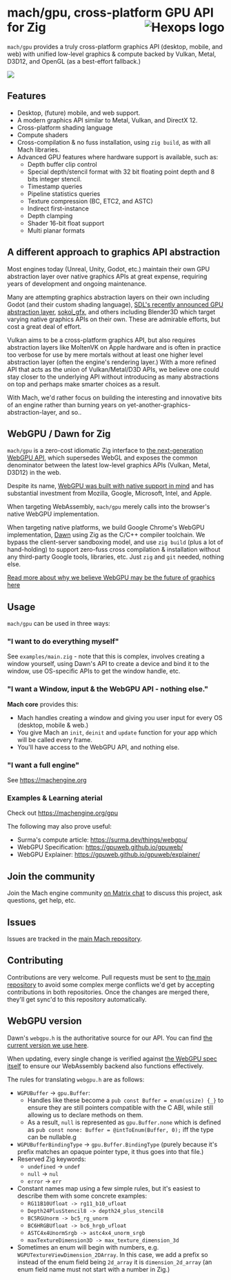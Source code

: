 # mach/gpu, cross-platform GPU API for Zig <a href="https://hexops.com"><img align="right" alt="Hexops logo" src="https://raw.githubusercontent.com/hexops/media/master/readme.svg"></img></a>

`mach/gpu` provides a truly cross-platform graphics API (desktop, mobile, and web) with unified low-level graphics & compute backed by Vulkan, Metal, D3D12, and OpenGL (as a best-effort fallback.)

![](https://user-images.githubusercontent.com/3173176/137646296-72ba698e-c710-4daf-aa75-222f8d717d00.png)

## Features

* Desktop, (future) mobile, and web support.
* A modern graphics API similar to Metal, Vulkan, and DirectX 12. 
* Cross-platform shading language
* Compute shaders
* Cross-compilation & no fuss installation, using `zig build`, as with all Mach libraries.
* Advanced GPU features where hardware support is available, such as:
  * Depth buffer clip control
  * Special depth/stencil format with 32 bit floating point depth and 8 bits integer stencil.
  * Timestamp queries
  * Pipeline statistics queries
  * Texture compression (BC, ETC2, and ASTC)
  * Indirect first-instance
  * Depth clamping
  * Shader 16-bit float support
  * Multi planar formats

## A different approach to graphics API abstraction

Most engines today (Unreal, Unity, Godot, etc.) maintain their own GPU abstraction layer over native graphics APIs at great expense, requiring years of development and ongoing maintenance.

Many are attempting graphics abstraction layers on their own including Godot (and their custom shading language), [SDL's recently announced GPU abstraction layer](https://news.ycombinator.com/item?id=29203534), [sokol_gfx](https://github.com/floooh/sokol), and others including Blender3D which target varying native graphics APIs on their own. These are admirable efforts, but cost a great deal of effort.

Vulkan aims to be a cross-platform graphics API, but also requires abstraction layers like MoltenVK on Apple hardware and is often in practice too verbose for use by mere mortals without at least one higher level abstraction layer (often the engine's rendering layer.) With a more refined API that acts as the union of Vulkan/Metal/D3D APIs, we believe one could stay closer to the underlying API without introducing as many abstractions on top and perhaps make smarter choices as a result.

With Mach, we'd rather focus on building the interesting and innovative bits of an engine rather than burning years on yet-another-graphics-abstraction-layer, and so..

## WebGPU / Dawn for Zig

`mach/gpu` is a zero-cost idiomatic Zig interface to [the next-generation WebGPU API](https://www.w3.org/TR/webgpu/), which supersedes WebGL and exposes the common denominator between the latest low-level graphics APIs (Vulkan, Metal, D3D12) in the web.

Despite its name, [WebGPU was built with native support in mind](http://kvark.github.io/web/gpu/native/2020/05/03/point-of-webgpu-native.html) and has substantial investment from Mozilla, Google, Microsoft, Intel, and Apple.

When targeting WebAssembly, `mach/gpu` merely calls into the browser's native WebGPU implementation.

When targeting native platforms, we build Google Chrome's WebGPU implementation, [Dawn](https://dawn.googlesource.com/dawn) using Zig as the C/C++ compiler toolchain. We bypass the client-server sandboxing model, and use `zig build` (plus a lot of hand-holding) to support zero-fuss cross compilation & installation without any third-party Google tools, libraries, etc. Just `zig` and `git` needed, nothing else.

[Read more about why we believe WebGPU may be the future of graphics here](https://devlog.hexops.com/2021/mach-engine-the-future-of-graphics-with-zig#truly-cross-platform-graphics-api)

## Usage

`mach/gpu` can be used in three ways:

### "I want to do everything myself"

See `examples/main.zig` - note that this is complex, involves creating a window yourself, using Dawn's API to create a device and bind it to the window, use OS-specific APIs to get the window handle, etc.

### "I want a Window, input & the WebGPU API - nothing else."

**Mach core** provides this:

* Mach handles creating a window and giving you user input for every OS (desktop, mobile & web.)
* You give Mach an `init`, `deinit` and `update` function for your app which will be called every frame.
* You'll have access to the WebGPU API, and nothing else.

### "I want a full engine"

See https://machengine.org

### Examples & Learning aterial

Check out https://machengine.org/gpu

The following may also prove useful:

* Surma's compute article: https://surma.dev/things/webgpu/
* WebGPU Specification: https://gpuweb.github.io/gpuweb/
* WebGPU Explainer: https://gpuweb.github.io/gpuweb/explainer/

## Join the community

Join the Mach engine community [on Matrix chat](https://matrix.to/#/#hexops:matrix.org) to discuss this project, ask questions, get help, etc.

## Issues

Issues are tracked in the [main Mach repository](https://github.com/hexops/mach/issues?q=is%3Aissue+is%3Aopen+label%3Agpu).

## Contributing

Contributions are very welcome. Pull requests must be sent to [the main repository](https://github.com/hexops/mach/tree/main/gpu) to avoid some complex merge conflicts we'd get by accepting contributions in both repositories. Once the changes are merged there, they'll get sync'd to this repository automatically.

## WebGPU version

Dawn's `webgpu.h` is the authoritative source for our API. You can find [the current version we use here](https://github.com/hexops/dawn/blob/generated-2022-07-10/out/Debug/gen/webgpu-headers/webgpu.h).

When updating, every single change is verified against [the WebGPU spec itself](https://github.com/gpuweb/gpuweb/tree/main/spec) to ensure our WebAssembly backend also functions effectively.

The rules for translating `webgpu.h` are as follows:

* `WGPUBuffer` -> `gpu.Buffer`:
  * Handles like these become a `pub const Buffer = enum(usize) {_}` to ensure they are still pointers compatible with the C ABI, while still allowing us to declare methods on them.
  * As a result, `null` is represented as `gpu.Buffer.none` which is defined as `pub const none: Buffer = @intToEnum(Buffer, 0);` iff the type can be nullable.g
* `WGPUBufferBindingType` -> `gpu.Buffer.BindingType` (purely because it's prefix matches an opaque pointer type, it thus goes into that file.)
* Reserved Zig keywords:
  * `undefined` -> `undef`
  * `null` -> `nul`
  * `error` -> `err`
* Constant names map using a few simple rules, but it's easiest to describe them with some concrete examples:
  * `RG11B10Ufloat -> rg11_b10_ufloat`
  * `Depth24PlusStencil8 -> depth24_plus_stencil8`
  * `BC5RGUnorm -> bc5_rg_unorm`
  * `BC6HRGBUfloat -> bc6_hrgb_ufloat`
  * `ASTC4x4UnormSrgb -> astc4x4_unorm_srgb`
  * `maxTextureDimension3D -> max_texture_dimension_3d`
* Sometimes an enum will begin with numbers, e.g. `WGPUTextureViewDimension_2DArray`. In this case, we add a prefix so instead of the enum field being `2d_array` it is `dimension_2d_array` (an enum field name must not start with a number in Zig.)
